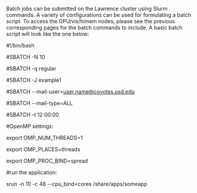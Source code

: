 Batch jobs can be submitted on the Lawrence cluster using Slurm commands. A variety of configurations can be used for formulating a batch script. To access the GPU/vis/himem nodes, please see the previous corresponding pages for the batch commands to include. A basic batch script will look like the one below:



\#!/bin/bash

\#SBATCH -N 10

\#SBATCH -q regular

\#SBATCH -J example1

\#SBATCH --mail-user=user.name@coyotes.usd.edu

\#SBATCH --mail-type=ALL

\#SBATCH -t 12:00:00



\#OpenMP settings:

export OMP\_NUM\_THREADS=1

export OMP\_PLACES=threads

export OMP\_PROC\_BIND=spread



\#run the application:

srun -n 10 -c 48 --cpu\_bind=cores /share/apps/someapp



